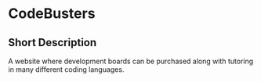 # CodeBusters

## Short Description

A website where development boards can be purchased along with tutoring in many different coding languages.
